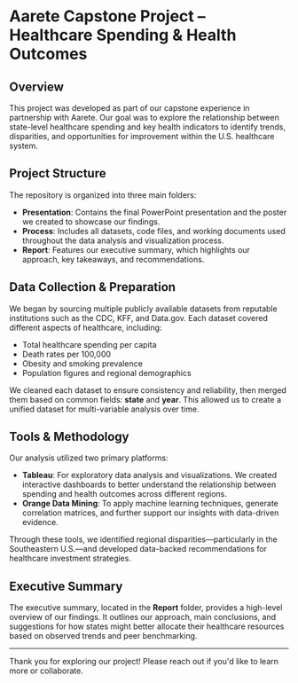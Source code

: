 # Aarete Capstone Project – Healthcare Spending & Health Outcomes

## Overview
This project was developed as part of our capstone experience in partnership with Aarete. Our goal was to explore the relationship between state-level healthcare spending and key health indicators to identify trends, disparities, and opportunities for improvement within the U.S. healthcare system.

## Project Structure
The repository is organized into three main folders:

- **Presentation**: Contains the final PowerPoint presentation and the poster we created to showcase our findings.
- **Process**: Includes all datasets, code files, and working documents used throughout the data analysis and visualization process.
- **Report**: Features our executive summary, which highlights our approach, key takeaways, and recommendations.

## Data Collection & Preparation
We began by sourcing multiple publicly available datasets from reputable institutions such as the CDC, KFF, and Data.gov. Each dataset covered different aspects of healthcare, including:

- Total healthcare spending per capita
- Death rates per 100,000 
- Obesity and smoking prevalence
- Population figures and regional demographics

We cleaned each dataset to ensure consistency and reliability, then merged them based on common fields: **state** and **year**. This allowed us to create a unified dataset for multi-variable analysis over time.

## Tools & Methodology
Our analysis utilized two primary platforms:

- **Tableau**: For exploratory data analysis and visualizations. We created interactive dashboards to better understand the relationship between spending and health outcomes across different regions.
- **Orange Data Mining**: To apply machine learning techniques, generate correlation matrices, and further support our insights with data-driven evidence.

Through these tools, we identified regional disparities—particularly in the Southeastern U.S.—and developed data-backed recommendations for healthcare investment strategies.

## Executive Summary
The executive summary, located in the **Report** folder, provides a high-level overview of our findings. It outlines our approach, main conclusions, and suggestions for how states might better allocate their healthcare resources based on observed trends and peer benchmarking.

---

Thank you for exploring our project! Please reach out if you'd like to learn more or collaborate.
